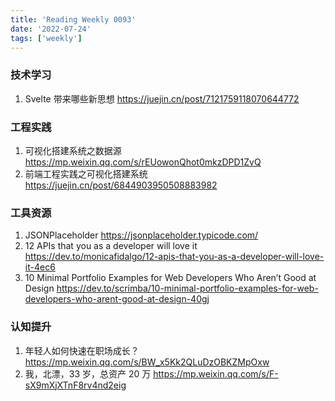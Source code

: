 ```yaml
---
title: 'Reading Weekly 0093'
date: '2022-07-24'
tags: ['weekly']
---
```


### 技术学习

1. Svelte 带来哪些新思想 https://juejin.cn/post/7121759118070644772

### 工程实践

1. 可视化搭建系统之数据源 https://mp.weixin.qq.com/s/rEUowonQhot0mkzDPD1ZvQ
2. 前端工程实践之可视化搭建系统 https://juejin.cn/post/6844903950508883982

### 工具资源

1. JSONPlaceholder https://jsonplaceholder.typicode.com/
2. 12 APIs that you as a developer will love it https://dev.to/monicafidalgo/12-apis-that-you-as-a-developer-will-love-it-4ec6
3. 10 Minimal Portfolio Examples for Web Developers Who Aren’t Good at Design https://dev.to/scrimba/10-minimal-portfolio-examples-for-web-developers-who-arent-good-at-design-40gj

### 认知提升

1. 年轻人如何快速在职场成长？https://mp.weixin.qq.com/s/BW_x5Kk2QLuDzOBKZMpOxw
2. 我，北漂，33 岁，总资产 20 万 https://mp.weixin.qq.com/s/F-sX9mXjXTnF8rv4nd2eig
